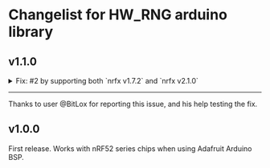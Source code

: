 # Changelist for HW_RNG arduino library

## v1.1.0

<details><summary>Fix: #2 by supporting both `nrfx v1.7.2` and `nrfx v2.1.0`</summary><P/>

Nordic made significant breaking API changes to the RNG API
somewhere between `nrfx v1.7.2` (which v1.0.0 of this library
was written for) and `nrfx v2.1.0`. These breaking API changes
were **not** listed in the nrfx changelog.

By sheer luck, a new macro was also defined with this version
bump, allowing this library to support either version of
the `nrfx` headers, with zero code change by library users.
</details><HR/>

Thanks to user @BitLox for reporting this issue, and his help testing the fix.

## v1.0.0

First release.  Works with nRF52 series chips when using Adafruit Arduino BSP.
